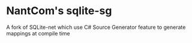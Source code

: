 # NantCom's sqlite-sg
A fork of SQLite-net which use C# Source Generator feature to generate mappings at compile time
